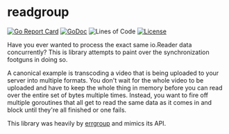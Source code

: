 # readgroup
[![Go Report Card](https://goreportcard.com/badge/github.com/jzelinskie/readgroup)](https://goreportcard.com/report/github.com/jzelinskie/readgroup)
[![GoDoc](https://godoc.org/github.com/jzelinskie/readgroup?status.svg)](https://godoc.org/github.com/jzelinskie/readgroup)
![Lines of Code](https://tokei.rs/b1/github/jzelinskie/readgroup)
[![License](https://img.shields.io/badge/license-BSD-blue.svg)](https://en.wikipedia.org/wiki/BSD_licenses#2-clause_license_.28.22Simplified_BSD_License.22_or_.22FreeBSD_License.22.29)

Have you ever wanted to process the exact same io.Reader data concurrently?
This is library attempts to paint over the synchronization footguns in doing so.

A canonical example is transcoding a video that is being uploaded to your server into multiple formats.
You don't wait for the whole video to be uploaded and have to keep the whole thing in memory before you can read over the entire set of bytes multiple times.
Instead, you want to fire off multiple goroutines that all get to read the same data as it comes in and block until they're all finished or one fails.

This library was heavily by [errgroup](https://golang.org/x/sync/errgroup) and mimics its API.
